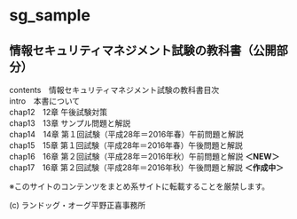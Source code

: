 # sg_sample
情報セキュリティマネジメント試験の教科書（公開部分）
---
contents　情報セキュリティマネジメント試験の教科書目次  
intro　本書について  
chap12　12章 午後試験対策  
chap13　13章 サンプル問題と解説  
chap14　14章 第１回試験（平成28年＝2016年春）午前問題と解説  
chap15　15章 第１回試験（平成28年＝2016年春）午後問題と解説  
chap16　16章 第２回試験（平成28年＝2016年秋）午前問題と解説 **＜NEW＞**
chap17　16章 第２回試験（平成28年＝2016年秋）午後問題と解説 **＜作成中＞**

※このサイトのコンテンツをまとめ系サイトに転載することを厳禁します。

(c) ランドッグ・オーグ平野正喜事務所
